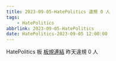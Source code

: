 ```yaml
---
title: 2023-09-05-HatePolitics 違規 0 人
tags:
    - HatePolitics
abbrlink: 2023-09-05-HatePolitics
date: HatePolitics-2023-09-05 12:00:00
---
```

HatePolitics 板 [板規連結](https://www.ptt.cc/bbs/HatePolitics/M.1617115262.A.D60.html)
昨天違規 0 人
